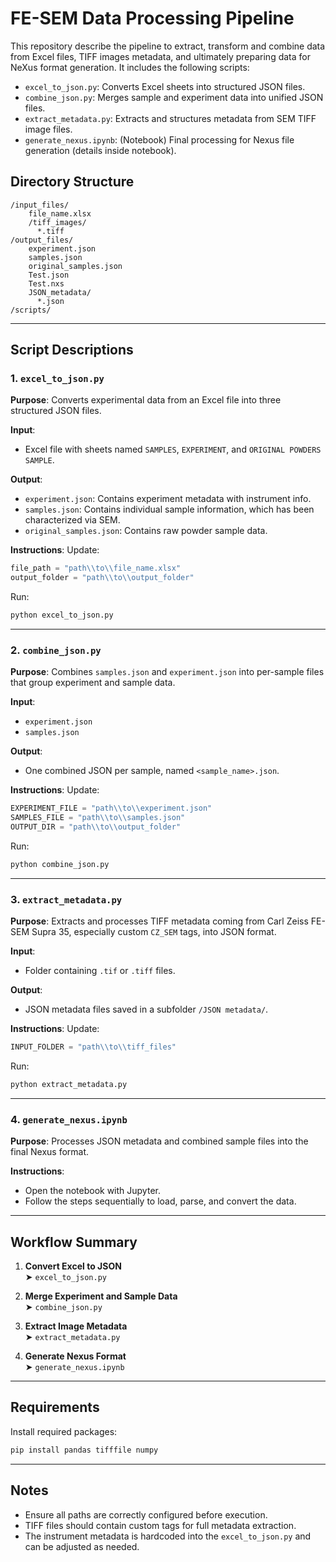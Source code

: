 # FE-SEM Data Processing Pipeline

This repository describe the pipeline to extract, transform and combine data from Excel files, TIFF images metadata, and ultimately preparing data for NeXus format generation. It includes the following scripts:

- `excel_to_json.py`: Converts Excel sheets into structured JSON files.
- `combine_json.py`: Merges sample and experiment data into unified JSON files.
- `extract_metadata.py`: Extracts and structures metadata from SEM TIFF image files.
- `generate_nexus.ipynb`: (Notebook) Final processing for Nexus file generation (details inside notebook).

## Directory Structure

```
/input_files/
    file_name.xlsx
    /tiff_images/
      *.tiff
/output_files/
    experiment.json
    samples.json
    original_samples.json
    Test.json
    Test.nxs
    JSON_metadata/
      *.json
/scripts/
```

---

## Script Descriptions

### 1. `excel_to_json.py`

**Purpose**: Converts experimental data from an Excel file into three structured JSON files.

**Input**:
- Excel file with sheets named `SAMPLES`, `EXPERIMENT`, and `ORIGINAL POWDERS SAMPLE`.

**Output**:
- `experiment.json`: Contains experiment metadata with instrument info.
- `samples.json`: Contains individual sample information, which has been characterized via SEM.
- `original_samples.json`: Contains raw powder sample data.

**Instructions**:
Update:
```python
file_path = "path\\to\\file_name.xlsx"
output_folder = "path\\to\\output_folder"
```

Run:
```bash
python excel_to_json.py
```

---

### 2. `combine_json.py`

**Purpose**: Combines `samples.json` and `experiment.json` into per-sample files that group experiment and sample data.

**Input**:
- `experiment.json`
- `samples.json`

**Output**:
- One combined JSON per sample, named `<sample_name>.json`.

**Instructions**:
Update:
```python
EXPERIMENT_FILE = "path\\to\\experiment.json"
SAMPLES_FILE = "path\\to\\samples.json"
OUTPUT_DIR = "path\\to\\output_folder"
```

Run:
```bash
python combine_json.py
```

---

### 3. `extract_metadata.py`

**Purpose**: Extracts and processes TIFF metadata coming from Carl Zeiss FE-SEM Supra 35, especially custom `CZ_SEM` tags, into JSON format.

**Input**:
- Folder containing `.tif` or `.tiff` files.

**Output**:
- JSON metadata files saved in a subfolder `/JSON metadata/`.

**Instructions**:
Update:
```python
INPUT_FOLDER = "path\\to\\tiff_files"
```

Run:
```bash
python extract_metadata.py
```

---

### 4. `generate_nexus.ipynb`

**Purpose**: Processes JSON metadata and combined sample files into the final Nexus format.

**Instructions**:
- Open the notebook with Jupyter.
- Follow the steps sequentially to load, parse, and convert the data.

---

## Workflow Summary

1. **Convert Excel to JSON**  
   ➤ `excel_to_json.py`

2. **Merge Experiment and Sample Data**  
   ➤ `combine_json.py`

3. **Extract Image Metadata**  
   ➤ `extract_metadata.py`

4. **Generate Nexus Format**  
   ➤ `generate_nexus.ipynb`

---

## Requirements

Install required packages:
```bash
pip install pandas tifffile numpy
```

---

## Notes

- Ensure all paths are correctly configured before execution.
- TIFF files should contain custom tags for full metadata extraction.
- The instrument metadata is hardcoded into the `excel_to_json.py` and can be adjusted as needed.
